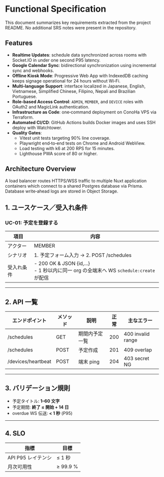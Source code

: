# Functional Specification

This document summarizes key requirements extracted from the project README. No additional SRS notes were present in the repository.

## Features
- **Realtime Updates**: schedule data synchronized across rooms with Socket.IO in under one second P95 latency.
- **Google Calendar Sync**: bidirectional synchronization using incremental sync and webhooks.
- **Offline Kiosk Mode**: Progressive Web App with IndexedDB caching keeps signage operational for 24 hours without Wi‑Fi.
- **Multi‑language Support**: interface localized in Japanese, English, Vietnamese, Simplified Chinese, Filipino, Nepali and Brazilian Portuguese.
- **Role‑based Access Control**: `ADMIN`, `MEMBER`, and `DEVICE` roles with OAuth2 and MagicLink authentication.
- **Infrastructure as Code**: one‑command deployment on ConoHa VPS via Terraform.
- **Automated CI/CD**: GitHub Actions builds Docker images and uses SSH deploy with Watchtower.
- **Quality Gates**:
  - Vitest unit tests targeting 90% line coverage.
  - Playwright end‑to‑end tests on Chrome and Android WebView.
  - Load testing with k6 at 200 RPS for 15 minutes.
  - Lighthouse PWA score of 80 or higher.

## Architecture Overview
A load balancer routes HTTPS/WSS traffic to multiple Nuxt application containers which connect to a shared Postgres database via Prisma. Database write‑ahead logs are stored in Object Storage.

## 1. ユースケース／受入れ条件

### UC-01: 予定を登録する
| 項目 | 内容 |
|------|------|
| アクター | MEMBER |
| シナリオ | 1. 予定フォーム入力 → 2. POST /schedules |
| 受入れ条件 | - 200 OK & JSON {id,...}<br>- 1 秒以内に同一 org の全端末へ WS `schedule:create` が配信 |

---

## 2. API 一覧

| エンドポイント | メソッド | 説明 | 正常 | 主なエラー |
|----------------|---------|------|------|-----------|
| /schedules | GET | 期間内予定一覧 | 200 | 400 invalid range |
| /schedules | POST | 予定作成 | 201 | 409 overlap |
| /devices/heartbeat | POST | 端末 ping | 204 | 403 secret NG |

---

## 3. バリデーション規則

* 予定タイトル: **1–60 文字**
* 予定期間: **終了 ≤ 開始 + 14 日**
* overdue WS 伝送: **< 1 秒** (P95)

---

## 4. SLO

| 指標 | 目標 |
|------|------|
| API P95 レイテンシ | ≤ 1 秒 |
| 月次可用性 | ≥ 99.9 % |

